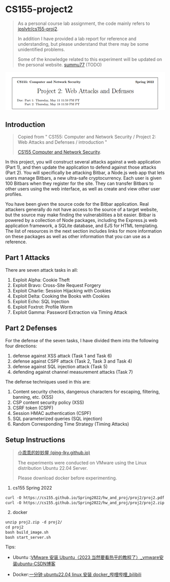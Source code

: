 # CS155-project2

> As a personal course lab assignment, the code mainly refers to [jpslvtr/cs155-proj2](https://github.com/jpslvtr/cs155-proj2/tree/main).
>
> In addition I have provided a lab report for reference and understanding, but please understand that there may be some unidentified problems.
>
> Some of the knowledge related to this experiment will be updated on the personal website. [summu77](https://summu77.github.io/) (TODO)


![image-20240407200333832](/assets/image-20240407200333832.png)



## Introduction

> Copied from " CS155: Computer and Network Security / Project 2: Web Attacks and Defenses / introduction "
>
> [CS155 Computer and Network Security](https://cs155.stanford.edu/).

In this project, you will construct several attacks against a web application (Part 1), and then update the application to defend against those attacks (Part 2). You will specifically be attacking Bitbar, a Node.js web app that lets users manage Bitbars, a new ultra-safe cryptocurrency. Each user is given 100 Bitbars when they register for the site. They can transfer Bitbars to other users using the web interface, as well as create and view other user profiles.  

You have been given the source code for the Bitbar application. Real attackers generally do not have access to the source of a target website, but the source may make finding the vulnerabilities a bit easier. Bitbar is powered by a collection of Node packages, including the Express.js web application framework, a SQLite database, and EJS for HTML templating. The list of resources in the next section includes links for more information on these packages as well as other information that you can use as a reference.  

## Part 1 Attacks

There are seven attack tasks in all:

1. Exploit Alpha: Cookie Theft  
2. Exploit Bravo: Cross-Site Request Forgery  
3. Exploit Charlie: Session Hijacking with Cookies  
4. Exploit Delta: Cooking the Books with Cookies  
5. Exploit Echo: SQL Injection  
6. Exploit Foxtrot: Profile Worm  
7. Exploit Gamma: Password Extraction via Timing Attack  

## Part 2 Defenses

For the defense of the seven tasks, I have divided them into the following four directions:
1. defense against XSS attack (Task 1 and Task 6)
2. defense against CSPF attack (Task 2, Task 3 and Task 4)
3. defense against SQL injection attack (Task 5)
4. defending against channel measurement attacks (Task 7)

The defense techniques used in this are:

1. Content security checks, dangerous characters for escaping, filtering, banning, etc. (XSS)
2. CSP content security policy (XSS)
3. CSRF token (CSPF)
4. Session HMAC authentication (CSPF)
5. SQL parameterized queries (SQL injection)
6. Random Corresponding Time Strategy (Timing Attacks)

## Setup Instructions  

> [小乖乖的妙妙屋 (qing-lky.github.io)](https://qing-lky.github.io/)
>
> The experiments were conducted on VMware using the Linux distribution Ubuntu 22.04 Server.
>
> Please download docker before experimenting.

1. cs155 Spring 2022

```
curl -O https://cs155.github.io/Spring2022/hw_and_proj/proj2/proj2.pdf
curl -O https://cs155.github.io/Spring2022/hw_and_proj/proj2/proj2.zip
```

2. docker

```
unzip proj2.zip -d proj2/
cd proj2
bash build_image.sh
bash start_server.sh
```

Tips:

- Ubuntu :[VMware 安装 Ubuntu（2023 当然要看热乎的教程了）_vmware安装ubuntu-CSDN博客](https://blog.csdn.net/m0_51913750/article/details/131604868)

- Docker:[一分钟 ubuntu22.04 linux 安装 docker_哔哩哔哩_bilibili](https://www.bilibili.com/video/BV1LN4y1x7xn/?spm_id_from=333.788.recommend_more_video.-1&vd_source=ae67b970bd4a0665fa92195df95aa1f3)
